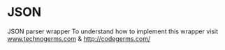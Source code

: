 JSON
====

JSON parser wrapper
To understand how to implement this wrapper visit www.technogerms.com & http://codegerms.com/
